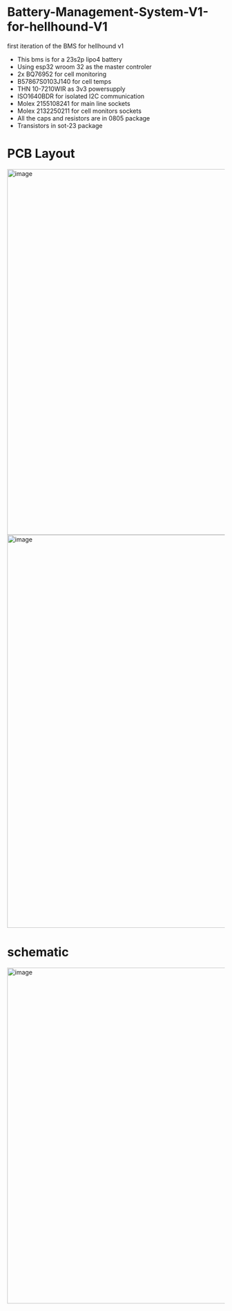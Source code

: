 # Battery-Management-System-V1-for-hellhound-V1
first iteration of the BMS for hellhound v1 
- This bms is for a  23s2p lipo4 battery 
- Using esp32 wroom 32 as the master controler 
- 2x BQ76952 for cell monitoring 
- B57867S0103J140 for cell temps 
- THN 10-7210WIR as 3v3 powersupply 
- ISO1640BDR for isolated I2C communication 
- Molex 2155108241 for main line sockets 
- Molex 2132250211 for cell monitors sockets 
- All the caps and resistors are in 0805 package 
- Transistors in sot-23 package 

# PCB Layout
<img width="658" height="845" alt="image" src="https://github.com/user-attachments/assets/94c47ad1-c29e-4e2d-8164-019e96915ff6" />

<img width="707" height="908" alt="image" src="https://github.com/user-attachments/assets/e53653c3-c5de-4512-ba8a-25f667ffe98e" />

# schematic 

<img width="1558" height="776" alt="image" src="https://github.com/user-attachments/assets/de5d8f87-0705-4739-a631-37de11216f45" />



